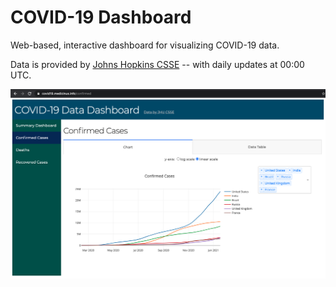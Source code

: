 # COVID-19 Dashboard
Web-based, interactive dashboard for visualizing COVID-19 data.

Data is provided by [Johns Hopkins CSSE](https://systems.jhu.edu/) -- with daily updates at 00:00 UTC.

![COVID-19 Dashboard](covid-19-dashboard.png)
